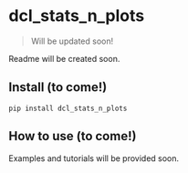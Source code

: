 # dcl_stats_n_plots
> Will be updated soon!


Readme will be created soon.

## Install (to come!)

`pip install dcl_stats_n_plots`

## How to use (to come!)

Examples and tutorials will be provided soon.
